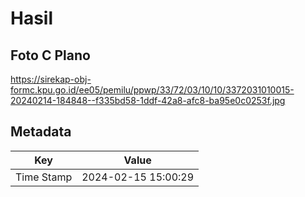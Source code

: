 # Hasil

## Foto C Plano

https://sirekap-obj-formc.kpu.go.id/ee05/pemilu/ppwp/33/72/03/10/10/3372031010015-20240214-184848--f335bd58-1ddf-42a8-afc8-ba95e0c0253f.jpg


## Metadata

| Key        | Value               |
| ---------- | ------------------- |
| Time Stamp | 2024-02-15 15:00:29 |



